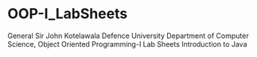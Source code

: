 # OOP-I_LabSheets
General Sir John Kotelawala Defence University Department of Computer Science, Object Oriented Programming-I Lab Sheets Introduction to Java 
